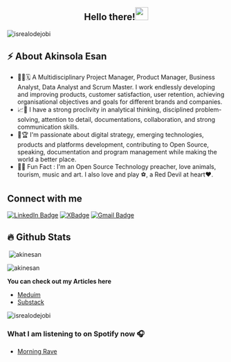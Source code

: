 <h2 align="center">Hello there!<img src = "https://raw.githubusercontent.com/MartinHeinz/MartinHeinz/master/wave.gif" width = 30px></h2>


<!-- Profile Views -->

<p align="left">
  <img src="https://komarev.com/ghpvc/?username=akinesan&label=Profile%20views&color=0e75b6&style=flat" alt="isrealodejobi" />
</p>

<!-- Profile Views: END -->

<!-- About me section -->

<h2>⚡️ About Akinsola Esan</h2>

<ul>
  
  <li>👨‍💻🗓 A Multidisciplinary  Project Manager, Product Manager, Business Analyst, Data Analyst and Scrum Master. I work endlessly developing and improving products, customer satisfaction, user retention, achieving organisational objectives and goals for different brands and companies.</li>
  
  <li>📈🚀 I have a strong proclivity in analytical thinking, disciplined problem-solving, attention to detail, documentations, collaboration, and strong communication skills.</a>
  
  <li>🥂🏆 I'm passionate about digital strategy, emerging technologies, products and platforms development, contributing to Open Source, speaking, documentation and program management while making the world a better place.</li>
  
  <li>🎉🌱 Fun Fact : I'm an Open Source Technology preacher, love animals, tourism, music and art. 
    I also love and play ⚽, a Red Devil at heart❤️. 
</ul>

<!-- About me section: END -->

<!-- Conecct section -->

<h2>Connect with me</h3>
    <p>
        <a href="https://www.linkedin.com/in/akinsolaesan/"><img src="https://img.shields.io/badge/-Akinsola%20Esan%20-blue?style=plastic&amp;labelColor=blue&amp;logo=LinkedIn&amp;link=www.linkedin.com/in/akinsolaesan" alt="LinkedIn Badge"></a> 
       <a href="https://twitter.com/akin__e"><img src="https://img.shields.io/badge/-Akinsola Esan-informational?style=plastic&amp;labelColor=informational&amp;logo=X&amp;link=https://twitter.com/Dev_180Memes" alt="XBadge"></a>
        <a href="mailto:akinsola.esan@gmail.com"><img src="https://img.shields.io/badge/-Akinsola%20Esan-fff?style=plastic&amp;labelColor=fff&amp;logo=Gmail&amp;link=mailto:akinsola.esan@gmail.com" alt="Gmail Badge"></a>
   </p>
   
 <!-- Conecct section: END -->

## :fire: Github Stats

<p>&nbsp;<img align="center" src="https://github-readme-stats.vercel.app/api?username=akinesan&show_icons=true&locale=en&theme=tokyonight" alt="akinesan" /></p>

<p><img align="center" src="https://github-readme-streak-stats.herokuapp.com/?user=akinesan&&theme=tokyonight" alt="akinesan" /></p>

**You can check out my Articles here**
- [Meduim](https://akinsola.esan.medium.com/)
- [Substack](https://substack.com/@akinsola.esan)

<p align="left">
  <img src="https://komarev.com/ghpvc/?username=akinesan&label=Profile%20views&color=0e75b6&style=flat" alt="isrealodejobi" />
</p>

### What I am listening to on Spotify now 🎧

- [Morning Rave](https://open.spotify.com/playlist/5sMyzZSVJat6bZDd2HSlBa?si=Asab4MXNQ1qoJVNMYXMqUQ)


